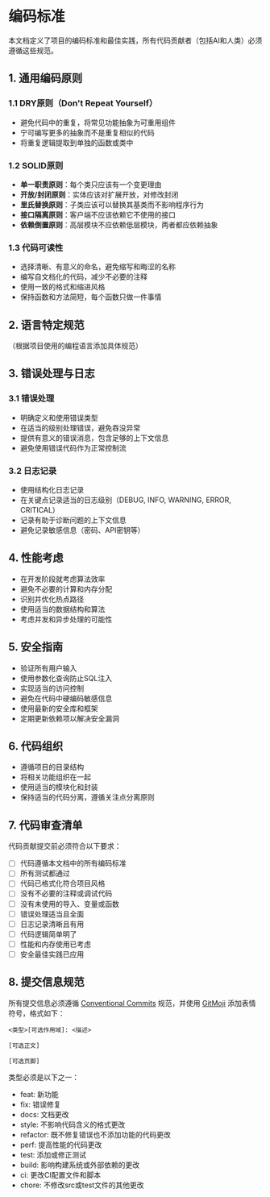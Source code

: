 # 编码标准

本文档定义了项目的编码标准和最佳实践，所有代码贡献者（包括AI和人类）必须遵循这些规范。

## 1. 通用编码原则

### 1.1 DRY原则（Don't Repeat Yourself）

- 避免代码中的重复，将常见功能抽象为可重用组件
- 宁可编写更多的抽象而不是重复相似的代码
- 将重复逻辑提取到单独的函数或类中

### 1.2 SOLID原则

- **单一职责原则**：每个类只应该有一个变更理由
- **开放/封闭原则**：实体应该对扩展开放，对修改封闭
- **里氏替换原则**：子类应该可以替换其基类而不影响程序行为
- **接口隔离原则**：客户端不应该依赖它不使用的接口
- **依赖倒置原则**：高层模块不应依赖低层模块，两者都应依赖抽象

### 1.3 代码可读性

- 选择清晰、有意义的命名，避免缩写和晦涩的名称
- 编写自文档化的代码，减少不必要的注释
- 使用一致的格式和缩进风格
- 保持函数和方法简短，每个函数只做一件事情

## 2. 语言特定规范

（根据项目使用的编程语言添加具体规范）

## 3. 错误处理与日志

### 3.1 错误处理

- 明确定义和使用错误类型
- 在适当的级别处理错误，避免吞没异常
- 提供有意义的错误消息，包含足够的上下文信息
- 避免使用错误代码作为正常控制流

### 3.2 日志记录

- 使用结构化日志记录
- 在关键点记录适当的日志级别（DEBUG, INFO, WARNING, ERROR, CRITICAL）
- 记录有助于诊断问题的上下文信息
- 避免记录敏感信息（密码、API密钥等）

## 4. 性能考虑

- 在开发阶段就考虑算法效率
- 避免不必要的计算和内存分配
- 识别并优化热点路径
- 使用适当的数据结构和算法
- 考虑并发和异步处理的可能性

## 5. 安全指南

- 验证所有用户输入
- 使用参数化查询防止SQL注入
- 实现适当的访问控制
- 避免在代码中硬编码敏感信息
- 使用最新的安全库和框架
- 定期更新依赖项以解决安全漏洞

## 6. 代码组织

- 遵循项目的目录结构
- 将相关功能组织在一起
- 使用适当的模块化和封装
- 保持适当的代码分离，遵循关注点分离原则

## 7. 代码审查清单

代码贡献提交前必须符合以下要求：

- [ ] 代码遵循本文档中的所有编码标准
- [ ] 所有测试都通过
- [ ] 代码已格式化符合项目风格
- [ ] 没有不必要的注释或调试代码
- [ ] 没有未使用的导入、变量或函数
- [ ] 错误处理适当且全面
- [ ] 日志记录清晰且有用
- [ ] 代码逻辑简单明了
- [ ] 性能和内存使用已考虑
- [ ] 安全最佳实践已应用

## 8. 提交信息规范

所有提交信息必须遵循 [Conventional Commits](https://www.conventionalcommits.org/) 规范，并使用 [GitMoji](https://gitmoji.dev/) 添加表情符号，格式如下：

```plaintext
<类型>[可选作用域]: <描述>

[可选正文]

[可选页脚]
```

类型必须是以下之一：

- feat: 新功能
- fix: 错误修复
- docs: 文档更改
- style: 不影响代码含义的格式更改
- refactor: 既不修复错误也不添加功能的代码更改
- perf: 提高性能的代码更改
- test: 添加或修正测试
- build: 影响构建系统或外部依赖的更改
- ci: 更改CI配置文件和脚本
- chore: 不修改src或test文件的其他更改
